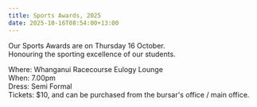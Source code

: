 ```yaml
---
title: Sports Awards, 2025
date: 2025-10-16T08:54:00+13:00
---
```

Our Sports Awards are on Thursday 16 October.  
Honouring the sporting excellence of our students. 

Where: Whanganui Racecourse Eulogy Lounge  
When: 7.00pm  
Dress: Semi Formal  
Tickets: $10, and can be purchased from the bursar's office / main office.

